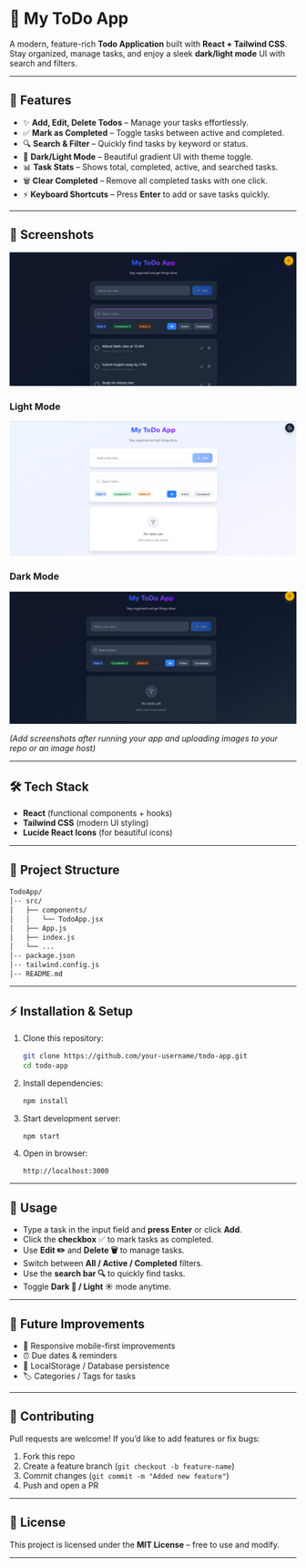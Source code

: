 # 📝 My ToDo App

A modern, feature-rich **Todo Application** built with **React + Tailwind CSS**.
Stay organized, manage tasks, and enjoy a sleek **dark/light mode** UI with search and filters.

---

## 🚀 Features

* ✨ **Add, Edit, Delete Todos** – Manage your tasks effortlessly.
* ✅ **Mark as Completed** – Toggle tasks between active and completed.
* 🔍 **Search & Filter** – Quickly find tasks by keyword or status.
* 🎨 **Dark/Light Mode** – Beautiful gradient UI with theme toggle.
* 📊 **Task Stats** – Shows total, completed, active, and searched tasks.
* 🗑️ **Clear Completed** – Remove all completed tasks with one click.
* ⚡ **Keyboard Shortcuts** – Press **Enter** to add or save tasks quickly.

---

## 📸 Screenshots
![image description](https://github.com/SumanDas60/Todo_App/blob/fe8bc3aa3febbafad2bd32986204b4ba19caa779/lest.png)

### Light Mode

![Light Mode Screenshot](https://github.com/SumanDas60/Todo_App/blob/fe8bc3aa3febbafad2bd32986204b4ba19caa779/one.png)

### Dark Mode

![Dark Mode Screenshot](https://github.com/SumanDas60/Todo_App/blob/fe8bc3aa3febbafad2bd32986204b4ba19caa779/tow.png)

*(Add screenshots after running your app and uploading images to your repo or an image host)*

---

## 🛠️ Tech Stack

* **React** (functional components + hooks)
* **Tailwind CSS** (modern UI styling)
* **Lucide React Icons** (for beautiful icons)

---

## 📂 Project Structure

```
TodoApp/
│-- src/
│   ├── components/
│   │   └── TodoApp.jsx
│   ├── App.js
│   ├── index.js
│   └── ...
│-- package.json
│-- tailwind.config.js
│-- README.md
```

---

## ⚡ Installation & Setup

1. Clone this repository:

   ```bash
   git clone https://github.com/your-username/todo-app.git
   cd todo-app
   ```

2. Install dependencies:

   ```bash
   npm install
   ```

3. Start development server:

   ```bash
   npm start
   ```

4. Open in browser:

   ```
   http://localhost:3000
   ```

---

## 📌 Usage

* Type a task in the input field and **press Enter** or click **Add**.
* Click the **checkbox** ✅ to mark tasks as completed.
* Use **Edit ✏️** and **Delete 🗑️** to manage tasks.
* Switch between **All / Active / Completed** filters.
* Use the **search bar 🔍** to quickly find tasks.
* Toggle **Dark 🌙 / Light ☀️** mode anytime.

---

## 🔮 Future Improvements

* 📱 Responsive mobile-first improvements
* ⏰ Due dates & reminders
* 💾 LocalStorage / Database persistence
* 🏷️ Categories / Tags for tasks

---

## 🤝 Contributing

Pull requests are welcome! If you’d like to add features or fix bugs:

1. Fork this repo
2. Create a feature branch (`git checkout -b feature-name`)
3. Commit changes (`git commit -m "Added new feature"`)
4. Push and open a PR

---

## 📄 License

This project is licensed under the **MIT License** – free to use and modify.

---